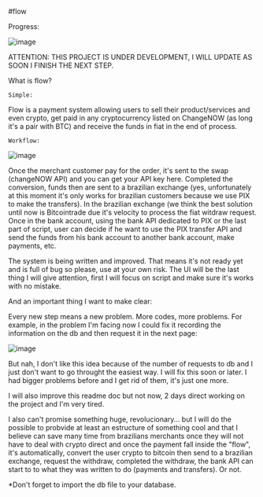 #flow

Progress:

![image](https://user-images.githubusercontent.com/30437560/170032516-71512823-6d24-4cdf-9740-94f392faa098.png)


ATTENTION: THIS PROJECT IS UNDER DEVELOPMENT, I WILL UPDATE AS SOON I FINISH THE NEXT STEP.

What is flow?

    Simple:

Flow is a payment system allowing users to sell their product/services and even crypto, get paid in any cryptocurrency listed on ChangeNOW (as long it's a pair with BTC) and receive the funds in fiat in the end of process.

    Workflow:

![image](https://user-images.githubusercontent.com/30437560/169939780-7c10f990-33b3-4dba-b471-266686ea57bc.png)

Once the merchant customer pay for the order, it's sent to the swap (changeNOW API) and you can get your API key here. Completed the conversion, funds then are sent to a brazilian exchange (yes, unfortunately at this moment it's only works for brazilian customers because we use PIX to make the transfers). In the brazilian exchange (we think the best solution until now is Bitcointrade due it's velocity to process the fiat witdraw request. Once in the bank account, using the bank API dedicated to PIX or the last part of script, user can decide if he want to use the PIX transfer API and send the funds from his bank account to another bank account, make payments, etc.

The system is being written and improved. That means it's not ready yet and is full of bug so please, use at your own risk. The UI will be the last thing I will give attention, first I will focus on script and make sure it's works with no mistake.

And an important thing I want to make clear:

Every new step means a new problem. More codes, more problems. For example, in the problem I'm facing now I could fix it recording the information on the db and then request it in the next page:

![image](https://user-images.githubusercontent.com/30437560/169939752-973f205b-b9b5-4173-9f5f-c54d45f8c82a.png)

But nah, I don't like this idea because of the number of requests to db and I just don't want to go throught the easiest way. I will fix this soon or later. I had bigger problems before and I get rid of them, it's just one more.

I will also improve this readme doc but not now, 2 days direct working on the project and I'm very tired.

I also can't promise something huge, revolucionary... but I will do the possible to probvide at least an estructure of something cool and that I believe can save many time from brazilians merchants once they will not have to deal with crypto direct and once the payment fall inside the "flow", it's automatically, convert the user crypto to bitcoin then send to a brazilian exchange, request the withdraw, completed the withdraw, the bank API can start to to what they was written to do (payments and transfers). Or not.

*Don't forget to import the db file to your database.
